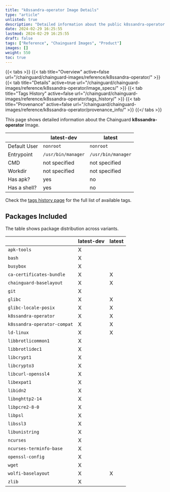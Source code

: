 ```yaml
---
title: "k8ssandra-operator Image Details"
type: "article"
unlisted: true
description: "Detailed information about the public k8ssandra-operator Chainguard Image."
date: 2024-02-29 16:25:55
lastmod: 2024-02-29 16:25:55
draft: false
tags: ["Reference", "Chainguard Images", "Product"]
images: []
weight: 550
toc: true
---
```


{{< tabs >}}
{{< tab title="Overview" active=false url="/chainguard/chainguard-images/reference/k8ssandra-operator/" >}}
{{< tab title="Details" active=true url="/chainguard/chainguard-images/reference/k8ssandra-operator/image_specs/" >}}
{{< tab title="Tags History" active=false url="/chainguard/chainguard-images/reference/k8ssandra-operator/tags_history/" >}}
{{< tab title="Provenance" active=false url="/chainguard/chainguard-images/reference/k8ssandra-operator/provenance_info/" >}}
{{</ tabs >}}

This page shows detailed information about the Chainguard **k8ssandra-operator** Image.

|              | latest-dev         | latest             |
|--------------|--------------------|--------------------|
| Default User | `nonroot`          | `nonroot`          |
| Entrypoint   | `/usr/bin/manager` | `/usr/bin/manager` |
| CMD          | not specified      | not specified      |
| Workdir      | not specified      | not specified      |
| Has apk?     | yes                | no                 |
| Has a shell? | yes                | no                 |

Check the [tags history page](/chainguard/chainguard-images/reference/k8ssandra-operator/tags_history/) for the full list of available tags.

## Packages Included
The table shows package distribution across variants.

|                             | latest-dev | latest |
|-----------------------------|------------|--------|
| `apk-tools`                 | X          |        |
| `bash`                      | X          |        |
| `busybox`                   | X          |        |
| `ca-certificates-bundle`    | X          | X      |
| `chainguard-baselayout`     | X          | X      |
| `git`                       | X          |        |
| `glibc`                     | X          | X      |
| `glibc-locale-posix`        | X          | X      |
| `k8ssandra-operator`        | X          | X      |
| `k8ssandra-operator-compat` | X          | X      |
| `ld-linux`                  | X          | X      |
| `libbrotlicommon1`          | X          |        |
| `libbrotlidec1`             | X          |        |
| `libcrypt1`                 | X          |        |
| `libcrypto3`                | X          |        |
| `libcurl-openssl4`          | X          |        |
| `libexpat1`                 | X          |        |
| `libidn2`                   | X          |        |
| `libnghttp2-14`             | X          |        |
| `libpcre2-8-0`              | X          |        |
| `libpsl`                    | X          |        |
| `libssl3`                   | X          |        |
| `libunistring`              | X          |        |
| `ncurses`                   | X          |        |
| `ncurses-terminfo-base`     | X          |        |
| `openssl-config`            | X          |        |
| `wget`                      | X          |        |
| `wolfi-baselayout`          | X          | X      |
| `zlib`                      | X          |        |

